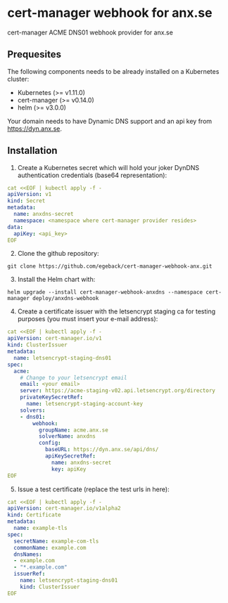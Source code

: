# cert-manager webhook for anx.se
cert-manager ACME DNS01 webhook provider for anx.se
## Prequesites
The following components needs to be already installed on a Kubernetes cluster:
 * Kubernetes (>= v1.11.0) [](https://kubernetes.io/)
 * cert-manager (>= v0.14.0) [](https://cert-manager.io/docs/installation/kubernetes/)
 * helm (>= v3.0.0) [](https://helm.sh/docs/intro/install/)

Your domain needs to have Dynamic DNS support and an api key from https://dyn.anx.se.

## Installation
 1. Create a Kubernetes secret which will hold your joker DynDNS authentication credentials (base64 representation):
 
```yaml
cat <<EOF | kubectl apply -f -
apiVersion: v1
kind: Secret
metadata:
  name: anxdns-secret
  namespace: <namespace where cert-manager provider resides>
data:
  apiKey: <api_key>
EOF
```

 2. Clone the github repository:
 
```console
git clone https://github.com/egeback/cert-manager-webhook-anx.git
```

 3. Install the Helm chart with:

```console
helm upgrade --install cert-manager-webhook-anxdns --namespace cert-manager deploy/anxdns-webhook
```

 4. Create a certificate issuer with the letsencrypt staging ca for testing purposes (you must insert your e-mail address):

```yaml
cat <<EOF | kubectl apply -f -
apiVersion: cert-manager.io/v1
kind: ClusterIssuer
metadata:
  name: letsencrypt-staging-dns01
spec:
  acme:
    # Change to your letsencrypt email
    email: <your email>
    server: https://acme-staging-v02.api.letsencrypt.org/directory
    privateKeySecretRef:
      name: letsencrypt-staging-account-key
    solvers:
    - dns01:
        webhook:
          groupName: acme.anx.se
          solverName: anxdns
          config:
            baseURL: https://dyn.anx.se/api/dns/
            apiKeySecretRef:
              name: anxdns-secret
              key: apiKey
EOF
```

 5. Issue a test certificate (replace the test urls in here):

```yaml
cat <<EOF | kubectl apply -f -
apiVersion: cert-manager.io/v1alpha2
kind: Certificate
metadata:
  name: example-tls
spec:
  secretName: example-com-tls
  commonName: example.com
  dnsNames:
  - example.com
  - "*.example.com"
  issuerRef:
    name: letsencrypt-staging-dns01
    kind: ClusterIssuer
EOF
```
